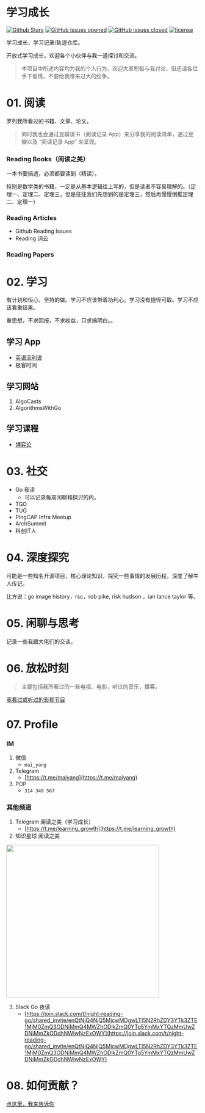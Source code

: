 # 学习成长

[![Github Stars](https://img.shields.io/github/stars/yangwenmai/leanring-growth.svg)](http://github.com/yangwenmai/learning-growth) [![GitHub issues opened](https://img.shields.io/github/issues/yangwenmai/learning-growth.svg)](https://github.com/yangwenmai/learning-growth/issues) [![GitHub issues closed](https://img.shields.io/github/issues-closed-raw/yangwenmai/learning-growth.svg?maxAge=2592000)]() [![license](https://img.shields.io/github/license/yangwenmai/learning-growth.svg?maxAge=2592000)](https://github.com/yangwenmai/learning-growth/LICENSE)

学习成长，学习记录/轨迹仓库。

开放式学习成长，欢迎各个小伙伴与我一道探讨和交流。

>本项目中所述内容均为我的个人行为，欢迎大家积极与我讨论，但还请各位手下留情，不要给我带来过大的纷争。

# 01. 阅读

罗列我所看过的书籍、文章、论文。

>同时我也会通过豆瓣读书（阅读记录 App）来分享我的阅读清单，通过豆瓣以及 “阅读记录 App” 来呈现。

### Reading Books（阅读之美）

一本书要搞透，必须都要读到（精读）。

特别是数学类的书籍，一定是从基本逻辑往上写的，但是读者不容易理解的。（定理一、定理二、定理三，但是往往我们先想到的是定理三，然后再慢慢倒推定理二、定理一）

### Reading Articles

- Github Reading Issues
- Reading 词云

### Reading Papers


# 02. 学习

有计划和恒心，坚持的做。学习不应该带着功利心。学习没有捷径可取。学习不应该看重结果。

重思想，不求回报，不求收益，只求搞明白。。

## 学习 App

- [英语流利说](./02.learning/learning-english)
- 极客时间

## 学习网站

1. AlgoCasts
2. AlgorithmsWithGo

## 学习课程

- [博弈论](./02.learning/learning-game-theory)

# 03. 社交

- Go 夜读
    - 可以记录每周闲聊和探讨的内。
- TGO
- TUG
- PingCAP Infra Meetup
- ArchSummit
- 科创IT人

# 04. 深度探究

可能是一些知名开源项目，核心理论知识，探究一些事情的发展历程，深度了解牛人传记。

比方说：go image history，rsc，rob pike, risk hudson ，ian lance taylor 等。

# 05. 闲聊与思考

记录一些我跟大佬们的交谈。

# 06. 放松时刻

>主要包括我所看过的一些电视、电影，听过的音乐，播客。

[我看过或听过的影视节目](./06.relaxing/)

# 07. Profile

### IM

1. 微信
    - `mai_yang`
2. Telegram
    - [https://t.me/maiyang](https://t.me/maiyang)
3. POP
    - `314 349 567`

### 其他频道

1. Telegram 阅读之美（学习成长）
    - [https://t.me/learning_growth](https://t.me/learning_growth)
2. 知识星球 阅读之美

<img src="https://raw.githubusercontent.com/yangwenmai/learning-growth/master/assets/images/read_more_books_zsxq.jpg" width="400px;"/>

3. Slack Go 夜读
    - [https://join.slack.com/t/night-reading-go/shared_invite/enQtNjQ4NjQ5MjcwMDgwLTI5N2RhZDY3YTk3ZTE1MjM0ZmQ3ODNiMmQ4MWZhODlkZmQ0YTg5YmMxYTQzMmUwZDNiMmZkODdhNWIwNzExOWY](https://join.slack.com/t/night-reading-go/shared_invite/enQtNjQ4NjQ5MjcwMDgwLTI5N2RhZDY3YTk3ZTE1MjM0ZmQ3ODNiMmQ4MWZhODlkZmQ0YTg5YmMxYTQzMmUwZDNiMmZkODdhNWIwNzExOWY)

# 08. 如何贡献？

[点这里，我来告诉你](./CONTRIBUTING.md)
